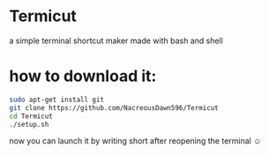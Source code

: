 # Termicut
a simple terminal shortcut maker made with bash and shell

# how to download it:

```sh
sudo apt-get install git 
git clone https://github.com/NacreousDawn596/Termicut
cd Termicut
./setup.sh
```
now you can launch it by writing short after reopening the terminal ☺️
